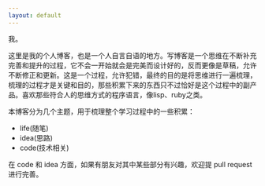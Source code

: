 ```yaml
---
layout: default
---
```


我。

这里是我的个人博客，也是一个人自言自语的地方。写博客是一个思维在不断补充完善和提升的过程，它不会一开始就会是完美而设计好的，反而更像是草稿，允许不断修正和更新。这是一个过程，允许犯错，最终的目的是将思维进行一遍梳理，梳理的过程才是关键和目的，那些积累下来的东西只不过恰好是这个过程中的副产品。喜欢那些符合人的思维方式的程序语言，像lisp、ruby之类。

本博客分为几个主题，用于梳理整个学习过程中的一些积累：

- life(随笔)
- idea(思路)
- code(技术相关)

在 code 和 idea 方面，如果有朋友对其中某些部分有兴趣，欢迎提 pull request 进行完善。